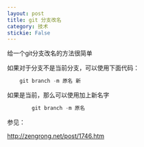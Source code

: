 ```yaml
---
layout: post
title: git 分支改名 
category: 技术 
stickie: False
---
```


给一个git分支改名的方法很简单

<!--more-->

<div id="toc"></div>
<!-- csdn -->

如果对于分支不是当前分支，可以使用下面代码：

```csharp
    git branch -m 原名 新
```

如果是当前，那么可以使用加上新名字


```csharp
        git branch -m 原名 
```

参见：

http://zengrong.net/post/1746.htm


